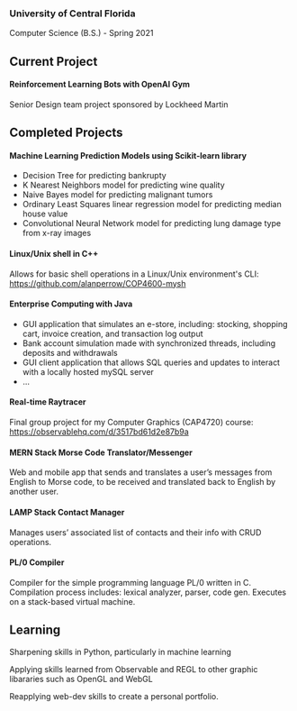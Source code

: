 ### University of Central Florida
Computer Science (B.S.) - Spring 2021

## Current Project
#### Reinforcement Learning Bots with OpenAI Gym
Senior Design team project sponsored by Lockheed Martin

## Completed Projects
#### Machine Learning Prediction Models using Scikit-learn library
 * Decision Tree for predicting bankrupty
 * K Nearest Neighbors model for predicting wine quality
 * Naive Bayes model for predicting malignant tumors
 * Ordinary Least Squares linear regression model for predicting median house value
 * Convolutional Neural Network model for predicting lung damage type from x-ray images 

#### Linux/Unix shell in C++
Allows for basic shell operations in a Linux/Unix environment's CLI: https://github.com/alanperrow/COP4600-mysh

#### Enterprise Computing with Java
 * GUI application that simulates an e-store, including: stocking, shopping cart, invoice creation, and transaction log output
 * Bank account simulation made with synchronized threads, including deposits and withdrawals
 * GUI client application that allows SQL queries and updates to interact with a locally hosted mySQL server
 * ...

#### Real-time Raytracer
Final group project for my Computer Graphics (CAP4720) course: https://observablehq.com/d/3517bd61d2e87b9a

#### MERN Stack Morse Code Translator/Messenger
Web and mobile app that sends and translates a user’s messages from English to Morse code, to be received and translated back to English by another user.

#### LAMP Stack Contact Manager
Manages users’ associated list of contacts and their info with CRUD operations.

#### PL/0 Compiler
Compiler for the simple programming language PL/0 written in C. Compilation process includes: lexical analyzer, parser, code gen. Executes on a stack-based virtual machine.

## Learning
Sharpening skills in Python, particularly in machine learning

Applying skills learned from Observable and REGL to other graphic libararies such as OpenGL and WebGL

Reapplying web-dev skills to create a personal portfolio.

<!--
**alanperrow/alanperrow** is a ✨ _special_ ✨ repository because its `README.md` (this file) appears on your GitHub profile.

Here are some ideas to get you started:

- 🔭 I’m currently working on ...
- 🌱 I’m currently learning ...
- 👯 I’m looking to collaborate on ...
- 🤔 I’m looking for help with ...
- 💬 Ask me about ...
- 📫 How to reach me: ...
- 😄 Pronouns: ...
- ⚡ Fun fact: ...
-->
